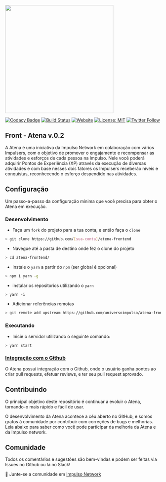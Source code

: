 <img src="https://impulso.network/assets/images/impulsonetwork-logo.svg" style="width: 350px">

[![Codacy Badge](https://api.codacy.com/project/badge/Grade/a837b0567bef4a1ca60fe9d9921b65f1)](https://www.codacy.com/app/impulsonetwork/atena-frontend?utm_source=github.com&amp;utm_medium=referral&amp;utm_content=universoimpulso/atena-frontend&amp;utm_campaign=Badge_Grade)
[![Build Status](https://dev.azure.com/universoimpulso/Atena/_apis/build/status/universoimpulso.atena-frontend?branchName=master)](https://dev.azure.com/universoimpulso/Atena/_build/latest?definitionId=5&branchName=master) 
[![Website](https://img.shields.io/website-up-down-green-red/http/shields.io.svg?label=about)](http://atena.impulso.network)
[![License: MIT](https://img.shields.io/badge/License-MIT-blue.svg)](LICENSE)
[![Twitter Follow](https://img.shields.io/twitter/follow/universoimpulso.svg?style=social&label=Follow)](https://twitter.com/UniversoImpulso)

## Front - Atena v.0.2

A Atena é uma iniciativa da Impulso Network em colaboração com vários Impulsers, com o objetivo de promover o engajamento e recompensar as atividades e esforços de cada pessoa na Impulso. Nele você poderá adquirir Pontos de Experiência (XP) através da execução de diversas atividades e com base nesses dois fatores os Impulsers receberão níveis e conquistas, reconhecendo o esforço despendido nas atividades.

## Configuração

Um passo-a-passo da configuração mínima que você precisa para obter o Atena em execução.

### Desenvolvimento

-   Faça um  `fork` do projeto para a tua conta, e então faça o `clone`
```sh
> git clone https://github.com/[sua-conta]/atena-frontend
```

-   Navegue até a pasta de destino onde fez o clone do projeto
```sh
> cd atena-frontend/
```

-   Instale o `yarn` a partir do `npm` (ser global é opcional)
```sh
> npm i yarn -g
```

-   instalar os repositorios utilizando o `yarn`
```sh
> yarn -i
```

-   Adicionar referências remotas
```sh
> git remote add upstream https://github.com/universoimpulso/atena-frontend
```

### Executando

-   Inicie o servidor utilizando o seguinte comando:

```sh
> yarn start
```


### [Integração com o Github](GITHUB.md)

O Atena possui integração com o Github, onde o usuário ganha pontos ao criar pull requests, efetuar reviews, e ter seu pull request aprovado.


## Contribuindo

O principal objetivo deste repositório é continuar a evoluir o Atena, tornando-o mais rápido e fácil de usar.

O desenvolvimento da Atena acontece a céu aberto no GitHub, e somos gratos à comunidade por contribuir com correções de bugs e melhorias. Leia abaixo para saber como você pode participar da melhoria da Atena e da Impulso network.


## Comunidade

Todos os comentários e sugestões são bem-vindas e podem ser feitas via Issues no Github ou lá no Slack!

💬 Junte-se a comunidade em [Impulso Network](https://impulso.network)
